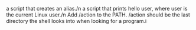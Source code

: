 a script that creates an alias./n
 a script that prints hello user, where user is the current Linux user./n
Add /action to the PATH. /action should be the last directory the shell looks into when looking for a program.i

